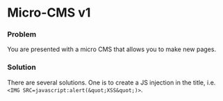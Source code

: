 # Micro-CMS v1

### Problem

You are presented with a micro CMS that allows you to make new pages. 

### Solution

There are several solutions. One is to create a JS injection in the title, i.e. `<IMG SRC=javascript:alert(&quot;XSS&quot;)>`.
